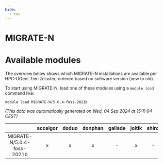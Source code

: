 ```yaml
---
hide:
  - toc
---
```


MIGRATE-N
=========

# Available modules


The overview below shows which MIGRATE-N installations are available per HPC-UGent Tier-2cluster, ordered based on software version (new to old).

To start using MIGRATE-N, load one of these modules using a `module load` command like:

```shell
module load MIGRATE-N/5.0.4-foss-2021b
```

*(This data was automatically generated on Wed, 04 Sep 2024 at 15:11:04 CEST)*  

| |accelgor|doduo|donphan|gallade|joltik|shinx|skitty|
| :---: | :---: | :---: | :---: | :---: | :---: | :---: | :---: |
|MIGRATE-N/5.0.4-foss-2021b|x|x|x|-|x|-|x|
